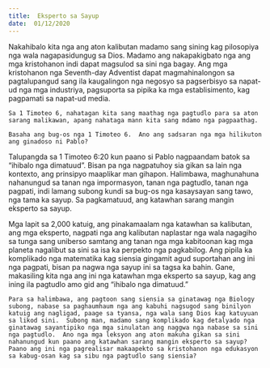 ```yaml
---
title:  Eksperto sa Sayup
date:  01/12/2020
---
```


Nakahibalo kita nga ang aton kalibutan madamo sang sining kag pilosopiya nga wala nagapasidungug sa Dios.  Madamo ang nakapakigbato nga ang mga kristohanon indi dapat magsulod sa sini nga bagay.  Ang mga kristohanon nga Seventh-day Adventist dapat magmahinalongon sa pagtalupangud sang ila kaugalingon nga negosyo sa pagserbisyo sa napat-ud nga mga industriya, pagsuporta sa pipika ka mga establisimento, kag pagpamati sa napat-ud media.

`Sa 1 Timoteo 6, nahatagan kita sang maathag nga pagtudlo para sa aton sarang malikawan, apang nahataga mann kita sang mdamo nga pagpaathag.`

`Basaha ang bug-os nga 1 Timoteo 6.  Ano ang sadsaran nga mga hilikuton ang ginadoso ni Pablo?  `

Talupangda sa 1 Timoteo 6:20 kun paano si Pablo nagpaandam batok sa “ihibalo nga dimatuud”.  Bisan pa nga nagpatuhoy sia gikan sa lain nga kontexto, ang prinsipyo maaplikar man gihapon.  Halimbawa, maghunahuna nahanungud sa tanan nga impormasyon, tanan nga pagtudlo, tanan nga pagpati, indi lamang subong kundi sa bug-os nga kasaysayan sang tawo, nga tama ka sayup.  Sa pagkamatuud, ang katawhan sarang mangin eksperto sa sayup.

Mga lapit sa 2,000 katuig, ang pinakamaalam nga katawhan sa kalibutan, ang mga eksperto, nagpati nga ang kalibutan naplastar nga wala nagagiho sa tunga sang uniberso samtang ang tanan nga mga kabitoonan kag mga planeta nagalibut sa sini sa isa ka perpekto nga pagkabilog.  Ang pipila ka komplikado nga matematika kag siensia gingamit agud suportahan ang ini nga pagpati, bisan pa nagwa nga sayup ini sa tagsa ka bahin.  Gane, makasiling kita nga ang ini nga katawhan mga eksperto sa sayup, kag ang ining ila pagtudlo amo gid ang “ihibalo nga dimatuud.”

`Para sa halimbawa, ang pagtoon sang siensia sa ginatawag nga Biology subong, nabase sa paghaumhaum nga ang kabuhi nagsugod sang binilyon katuig ang nagligad, paage sa tyansa, nga wala sang Dios kag katuyuan sa likod sini.  Subong man, madamo sang komplikado kag detalyado nga ginatawag sayantipiko nga mga sinulatan ang naggwa nga nabase sa sini nga pagtudlo.  Ano nga mga leksyon ang aton makuha gikan sa sini nahanungud kun paano ang katawhan sarang mangin eksperto sa sayup? Paano ang ini nga pagrealisar makaapekto sa kristohanon nga edukasyon sa kabug-osan kag sa sibu nga pagtudlo sang siensia?`